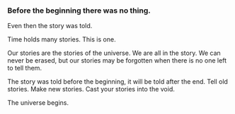 

### Before the beginning there was no thing.  
Even then the story was told.

Time holds many stories. This is one.

Our stories are the stories of the universe. We are all in the story. We can never be erased, but our stories may be forgotten when there is no one left to tell them. 

The story was told before the beginning, it will be told after the end. Tell old stories. Make new stories. Cast your stories into the void. 

The universe begins.